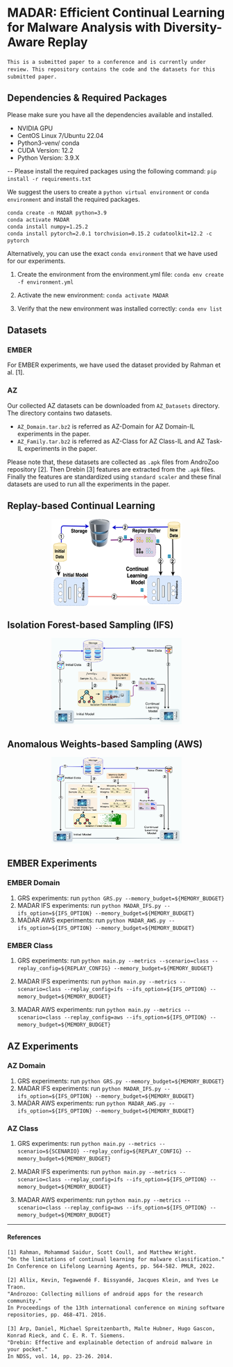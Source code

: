 # MADAR: Efficient Continual Learning for Malware Analysis with Diversity-Aware Replay

``This is a submitted paper to a conference and is currently under review. This repository contains the code and the datasets for this submitted paper.``



## Dependencies & Required Packages

Please make sure you have all the dependencies available and installed.

- NVIDIA GPU
- CentOS Linux 7/Ubuntu 22.04
- Python3-venv/ conda
- CUDA Version: 12.2 
- Python Version: 3.9.X

-- Please install the required packages using the following command:
`pip install -r requirements.txt`

We suggest the users to create a `python virtual environment` or `conda environment` and install the required packages.

```
conda create -n MADAR python=3.9
conda activate MADAR
conda install numpy=1.25.2
conda install pytorch=2.0.1 torchvision=0.15.2 cudatoolkit=12.2 -c pytorch
```

Alternatively, you can use the exact `conda environment` that we have used for our experiments. 
1. Create the environment from the environment.yml file:
    ``conda env create -f environment.yml``
    
2. Activate the new environment: ``conda activate MADAR``

3. Verify that the new environment was installed correctly: ``conda env list``


## Datasets

### EMBER

For EMBER experiments, we have used the dataset provided by Rahman et al. [1].

### AZ

Our collected AZ datasets can be downloaded from ``AZ_Datasets`` directory. The directory contains two datasets.

- `AZ_Domain.tar.bz2` is referred as AZ-Domain for AZ Domain-IL experiments in the paper.
- `AZ_Family.tar.bz2` is referred as AZ-Class for AZ Class-IL and AZ Task-IL experiments in the paper.

Please note that, these datasets are collected as ``.apk`` files from AndroZoo repository [2]. Then Drebin [3] features are extracted from the ``.apk`` files. Finally the features are standardized using ``standard scaler`` and these final datasets are used to run all the experiments in the paper.



## Replay-based Continual Learning

<div style="text-align: center;">
    <img src="repo_imgs/MADAR_Replay_CL.png" alt="Replay in Continual Learning"  width="300" height="200"/>
</div>



## Isolation Forest-based Sampling (IFS)


<div style="text-align: center;">
    <img src="repo_imgs/MADAR_IFS.png" alt="Replay in Continual Learning"  width="300" height="200" />
</div>



## Anomalous Weights-based Sampling (AWS)

<div style="text-align: center;">
    <img src="repo_imgs/MADAR_AWS.png" alt="Replay in Continual Learning"  width="300" height="200" />
</div>



## EMBER Experiments

### EMBER Domain

1. GRS experiments: run ``python GRS.py --memory_budget=${MEMORY_BUDGET}``
2. MADAR IFS experiments: run ``python MADAR_IFS.py --ifs_option=${IFS_OPTION} --memory_budget=${MEMORY_BUDGET}``
3. MADAR AWS experiments: run ``python MADAR_AWS.py --ifs_option=${IFS_OPTION} --memory_budget=${MEMORY_BUDGET}``

### EMBER Class


1. GRS experiments: run ``python main.py --metrics --scenario=class --replay_config=${REPLAY_CONFIG} --memory_budget=${MEMORY_BUDGET}``

2. MADAR IFS experiments: run ``python main.py --metrics --scenario=class --replay_config=ifs --ifs_option=${IFS_OPTION} --memory_budget=${MEMORY_BUDGET}``

3. MADAR AWS experiments: run ``python main.py --metrics --scenario=class --replay_config=aws --ifs_option=${IFS_OPTION} --memory_budget=${MEMORY_BUDGET}``


## AZ Experiments

### AZ Domain

1. GRS experiments: run ``python GRS.py --memory_budget=${MEMORY_BUDGET}``
2. MADAR IFS experiments: run ``python MADAR_IFS.py --ifs_option=${IFS_OPTION} --memory_budget=${MEMORY_BUDGET}``
3. MADAR AWS experiments: run ``python MADAR_AWS.py --ifs_option=${IFS_OPTION} --memory_budget=${MEMORY_BUDGET}``

### AZ Class

1. GRS experiments: run ``python main.py --metrics --scenario=${SCENARIO} --replay_config=${REPLAY_CONFIG} --memory_budget=${MEMORY_BUDGET}``

2. MADAR IFS experiments: run ``python main.py --metrics --scenario=class --replay_config=ifs --ifs_option=${IFS_OPTION} --memory_budget=${MEMORY_BUDGET}``

3. MADAR AWS experiments: run ``python main.py --metrics --scenario=class --replay_config=aws --ifs_option=${IFS_OPTION} --memory_budget=${MEMORY_BUDGET}``


__________________________
#### References
```angular2
[1] Rahman, Mohammad Saidur, Scott Coull, and Matthew Wright. 
"On the limitations of continual learning for malware classification." 
In Conference on Lifelong Learning Agents, pp. 564-582. PMLR, 2022.

[2] Allix, Kevin, Tegawendé F. Bissyandé, Jacques Klein, and Yves Le Traon. 
"Androzoo: Collecting millions of android apps for the research community." 
In Proceedings of the 13th international conference on mining software repositories, pp. 468-471. 2016.

[3] Arp, Daniel, Michael Spreitzenbarth, Malte Hubner, Hugo Gascon, Konrad Rieck, and C. E. R. T. Siemens. 
"Drebin: Effective and explainable detection of android malware in your pocket." 
In NDSS, vol. 14, pp. 23-26. 2014.

```